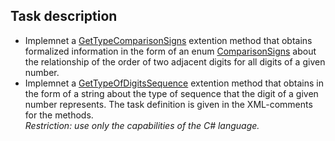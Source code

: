 ## Task description

- Implemnet a [GetTypeComparisonSigns](Numbers/IntegerExtensions.cs#L15) extention method that obtains formalized information in the form of an enum
    [ComparisonSigns](Numbers/ComparisonSigns.cs#L6) about the relationship of the order of two adjacent digits for all digits of a given number.
- Implemnet a [GetTypeOfDigitsSequence](Numbers/IntegerExtensions.cs#L25) extention method that obtains in the form of a string about the type
    of sequence that the digit of a given number represents. The task definition is given in the XML-comments for the methods.    
_Restriction: use only the capabilities of the C# language._